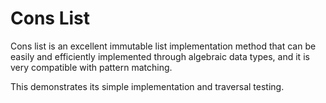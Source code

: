 # Cons List

Cons list is an excellent immutable list implementation method that can be easily and efficiently implemented through algebraic data types, and it is very compatible with pattern matching.

This demonstrates its simple implementation and traversal testing.
